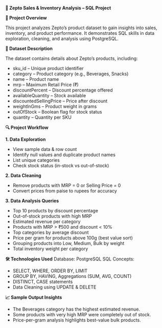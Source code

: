 **🛒 Zepto Sales & Inventory Analysis – SQL Project**

**📌 Project Overview**

This project analyzes Zepto’s product dataset to gain insights into sales, inventory, and product performance. It demonstrates SQL skills in data exploration, cleaning, and analysis using PostgreSQL.

**📂 Dataset Description**

The dataset contains details about Zepto’s products, including:
- sku_id – Unique product identifier
- category – Product category (e.g., Beverages, Snacks)
- name – Product name
- mrp – Maximum Retail Price (₹)
- discountPercent – Discount percentage offered
- availableQuantity – Stock available
- discountedSellingPrice – Price after discount
- weightInGms – Product weight in grams
- outOfStock – Boolean flag for stock status
- quantity – Quantity per SKU

**🔍 Project Workflow**

**1. Data Exploration**
- View sample data & row count
- Identify null values and duplicate product names
- List unique categories
- Check stock status (in-stock vs out-of-stock)

**2. Data Cleaning**
- Remove products with MRP = 0 or Selling Price = 0
- Convert prices from paise to rupees for accuracy

**3. Data Analysis Queries**
- Top 10 products by discount percentage
- Out-of-stock products with high MRP
- Estimated revenue per category
- Products with MRP > ₹500 and discount < 10%
- Top categories by average discount
- Price per gram for products above 100g (best value sort)
- Grouping products into Low, Medium, Bulk by weight
- Total inventory weight per category

**🛠 Technologies Used**
Database: PostgreSQL
SQL Concepts:
- SELECT, WHERE, ORDER BY, LIMIT
- GROUP BY, HAVING, Aggregations (SUM, AVG, COUNT)
- DISTINCT, CASE statements
- Data Cleaning using UPDATE & DELETE


**📈 Sample Output Insights**
- The Beverages category has the highest estimated revenue.
- Some products with very high MRP were completely out of stock.
- Price-per-gram analysis highlights best-value bulk products.

